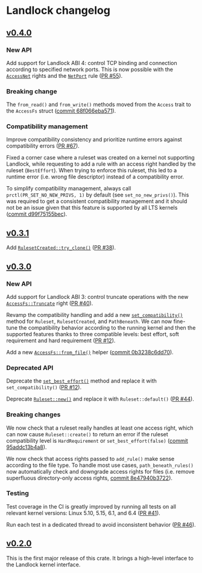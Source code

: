 # Landlock changelog

## [v0.4.0](https://github.com/landlock-lsm/rust-landlock/releases/tag/v0.4.0)

### New API

Add support for Landlock ABI 4: control TCP binding and connection according to specified network ports.
This is now possible with the [`AccessNet`](https://landlock.io/rust-landlock/landlock/enum.AccessNet.html) rights and
the [`NetPort`](https://landlock.io/rust-landlock/landlock/struct.NetPort.html) rule
([PR #55](https://github.com/landlock-lsm/rust-landlock/pull/55)).

### Breaking change

The `from_read()` and `from_write()` methods moved from the `Access` trait to the `AccessFs` struct
([commit 68f066eba571](https://github.com/landlock-lsm/rust-landlock/commit/68f066eba571c1f9212f5a07016aac9ffb0d1c27)).

### Compatibility management

Improve compatibility consistency and prioritize runtime errors against compatibility errors
([PR #67](https://github.com/landlock-lsm/rust-landlock/pull/67)).

Fixed a corner case where a ruleset was created on a kernel not supporting Landlock, while requesting to add a rule with an access right handled by the ruleset (`BestEffort`).
When trying to enforce this ruleset, this led to a runtime error (i.e. wrong file descriptor) instead of a compatibility error.

To simplify compatibility management, always call `prctl(PR_SET_NO_NEW_PRIVS, 1)` by default (see `set_no_new_privs()`).
This was required to get a consistent compatibility management and it should not be an issue given that this feature is supported by all LTS kernels
([commit d99f75155bec](https://github.com/landlock-lsm/rust-landlock/commit/d99f75155bec2040cf4ce1532007cd3b8a23e2fb)).


## [v0.3.1](https://github.com/landlock-lsm/rust-landlock/releases/tag/v0.3.1)

Add [`RulesetCreated::try_clone()`](https://landlock.io/rust-landlock/landlock/struct.RulesetCreated.html#method.try_clone) ([PR #38](https://github.com/landlock-lsm/rust-landlock/pull/38)).


## [v0.3.0](https://github.com/landlock-lsm/rust-landlock/releases/tag/v0.3.0)

### New API

Add support for Landlock ABI 3: control truncate operations with the new
[`AccessFs::Truncate`](https://landlock.io/rust-landlock/landlock/enum.AccessFs.html#variant.Truncate)
right ([PR #40](https://github.com/landlock-lsm/rust-landlock/pull/40)).

Revamp the compatibility handling and add a new
[`set_compatibility()`](https://landlock.io/rust-landlock/landlock/trait.Compatible.html#method.set_compatibility)
method for `Ruleset`, `RulesetCreated`, and `PathBeneath`.
We can now fine-tune the compatibility behavior according to the running kernel
and then the supported features thanks to three compatible levels:
best effort, soft requirement and hard requirement
([PR #12](https://github.com/landlock-lsm/rust-landlock/pull/12)).

Add a new [`AccessFs::from_file()`](https://landlock.io/rust-landlock/landlock/enum.AccessFs.html#method.from_file)
helper ([commit 0b3238c6dd70](https://github.com/landlock-lsm/rust-landlock/commit/0b3238c6dd70)).

### Deprecated API

Deprecate the [`set_best_effort()`](https://landlock.io/rust-landlock/landlock/trait.Compatible.html#method.set_best_effort)
method and replace it with `set_compatibility()`
([PR #12](https://github.com/landlock-lsm/rust-landlock/pull/12)).

Deprecate [`Ruleset::new()`](https://landlock.io/rust-landlock/landlock/struct.Ruleset.html#method.new)
and replace it with `Ruleset::default()`
([PR #44](https://github.com/landlock-lsm/rust-landlock/pull/44)).

### Breaking changes

We now check that a ruleset really handles at least one access right,
which can now cause `Ruleset::create()` to return an error if the ruleset compatibility level is
`HardRequirement` or `set_best_effort(false)`
([commit 95addc13b4a8](https://github.com/landlock-lsm/rust-landlock/commit/95addc13b4a8)).

We now check that access rights passed to `add_rule()` make sense according to the file type.
To handle most use cases,
`path_beneath_rules()` now automatically check and downgrade access rights for files
(i.e. remove superfluous directory-only access rights,
 [commit 8e47940b3722](https://github.com/landlock-lsm/rust-landlock/commit/8e47940b3722)).

### Testing

Test coverage in the CI is greatly improved by running all tests on all relevant kernel versions:
Linux 5.10, 5.15, 6.1, and 6.4
([PR #41](https://github.com/landlock-lsm/rust-landlock/pull/41)).

Run each test in a dedicated thread to avoid inconsistent behavior
([PR #46](https://github.com/landlock-lsm/rust-landlock/pull/46)).


## [v0.2.0](https://github.com/landlock-lsm/rust-landlock/releases/tag/v0.2.0)

This is the first major release of this crate.
It brings a high-level interface to the Landlock kernel interface.
